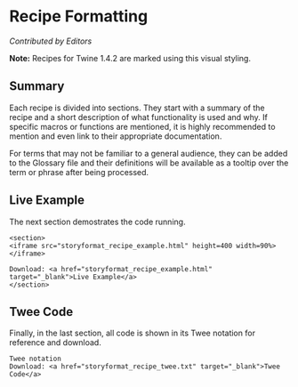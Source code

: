 # Recipe Formatting

*Contributed by Editors*

<div class="alert information"><strong>Note:</strong> Recipes for Twine 1.4.2 are marked using this visual styling.</div>

## Summary
Each recipe is divided into sections. They start with a summary of the recipe and a short description of what functionality is used and why. If specific macros or functions are mentioned, it is highly recommended to mention and even link to their appropriate documentation.

For terms that may not be familiar to a general audience, they can be added to the Glossary file and their definitions will be available as a tooltip over the term or phrase after being processed.

## Live Example

The next section demostrates the code running.
```
<section>
<iframe src="storyformat_recipe_example.html" height=400 width=90%></iframe>

Download: <a href="storyformat_recipe_example.html" target="_blank">Live Example</a>
</section>
```

## Twee Code

Finally, in the last section, all code is shown in its Twee notation for reference and download.
```
Twee notation
Download: <a href="storyformat_recipe_twee.txt" target="_blank">Twee Code</a>
```
